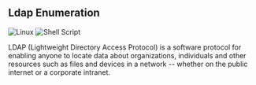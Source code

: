 ## Ldap Enumeration
![Linux](https://img.shields.io/badge/Linux-FCC624?style=for-the-badge&logo=linux&logoColor=black) ![Shell Script](https://img.shields.io/badge/shell_script-%23121011.svg?style=for-the-badge&logo=gnu-bash&logoColor=white)

LDAP (Lightweight Directory Access Protocol) is a software protocol for enabling anyone to locate data about organizations, individuals and other resources such as files and devices in a network -- whether on the public internet or a corporate intranet.
